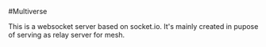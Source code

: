 #Multiverse

This is a websocket server based on socket.io. It's mainly created in pupose of serving as relay server for mesh.